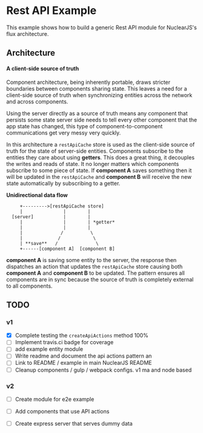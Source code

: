 # Rest API Example

This example shows how to build a generic Rest API module for NuclearJS's flux architecture.

## Architecture

#### A client-side source of truth

Component architecture, being inherently portable, draws stricter boundaries between components sharing state.  This leaves a need
for a client-side source of truth when synchronizing entities across the network and across components.

Using the server directly as a source of truth means any component that persists some state server side needs to tell every other component
that the app state has changed, this type of component-to-component communications get very messy very quickly.

In this architecture a `restApiCache` store is used as the client-side source of truth for the state of server-side entities.  Components subscribe
to the entities they care about using **getters**.  This does a great thing, it decouples the writes and reads of state.  It no longer matters which
components subscribe to some piece of state.  If **component A** saves something then it will be updated in the `restApiCache` and **component B** will receive
the new state automatically by subscribing to a getter.

**Unidirectional data flow**

```
     +--------->[restApiCache store]
     |               |        |
  [server]           |        |
     |               |        | *getter*
     |               |        |
     |              /          \
     |             /            \
     | **save**   /              \
     +------[component A]  [component B]
```

**component A** is saving some entity to the server, the response then dispatches an action that updates the `restApiCache` store causing both **component A**
and **component B** to be updated.  The pattern ensures all components are in sync because the source of truth is completely external to all components.


## TODO

### v1

- [x] Complete testing the `createApiActions` method 100%
- [ ] Implement travis.ci badge for coverage
- [ ] add example entity module
- [ ] Write readme and document the api actions pattern an
- [ ] Link to README / example in main NuclearJS README
- [ ] Cleanup components / gulp / webpack configs.   v1 ma
and node based

### v2

- [ ] Create module for e2e example
- [ ] Add components that use API actions
- [ ] Create express server that serves dummy data

